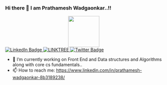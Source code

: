 ### Hi there 👋 I am Prathamesh Wadgaonkar..!!

<!--
**Wadgaonkarprathameshdeepak/Wadgaonkarprathameshdeepak** is a ✨ _special_ ✨ repository because its `README.md` (this file) appears on your GitHub profile.
-->

<div id="header" align="center">
  <img src="https://media.giphy.com/media/M9gbBd9nbDrOTu1Mqx/giphy.gif" width="100"/>
</div>

<div id="badges">
  
  <a href="https://www.linkedin.com/in/prathamesh-wadgaonkar-8b3189238/">
    <img src="https://img.shields.io/badge/LinkedIn-blue?style=for-the-badge&logo=linkedin&logoColor=white" alt="LinkedIn Badge"/>
  </a>
  <a href="http://linktr.ee/PrathameshWadgaonkar">
    <img src="https://www.google.com/imgres?imgurl=https%3A%2F%2Fupload.wikimedia.org%2Fwikipedia%2Fen%2Fthumb%2Fb%2Fbf%2FLinktree_logo.svg%2F2560px-Linktree_logo.svg.png&tbnid=3JnD8nOE5kaLqM&vet=12ahUKEwi-mNf3xuD_AhXL_zgGHZNEDwsQMygEegUIARDaAQ..i&imgrefurl=https%3A%2F%2Fen.wikipedia.org%2Fwiki%2FFile%3ALinktree_logo.svg&docid=BJ7kNmJ0GRmaxM&w=2560&h=544&q=linktree%20icon&ved=2ahUKEwi-mNf3xuD_AhXL_zgGHZNEDwsQMygEegUIARDaAQ" alt="LINKTREE"/>
  </a>
  <a href="https://twitter.com/Prathamesh69713">
    <img src="https://img.shields.io/badge/Twitter-blue?style=for-the-badge&logo=twitter&logoColor=white" alt="Twitter Badge"/>
  </a>
</div>

- 🔭 I’m currently working on Front End and Data structures and Algorithms along with core cs fundamentals..
- 📫 How to reach me: https://www.linkedin.com/in/prathamesh-wadgaonkar-8b3189238/


